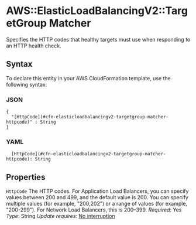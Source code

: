 # AWS::ElasticLoadBalancingV2::TargetGroup Matcher<a name="aws-properties-elasticloadbalancingv2-targetgroup-matcher"></a>

Specifies the HTTP codes that healthy targets must use when responding to an HTTP health check\.

## Syntax<a name="aws-properties-elasticloadbalancingv2-targetgroup-matcher-syntax"></a>

To declare this entity in your AWS CloudFormation template, use the following syntax:

### JSON<a name="aws-properties-elasticloadbalancingv2-targetgroup-matcher-syntax.json"></a>

```
{
  "[HttpCode](#cfn-elasticloadbalancingv2-targetgroup-matcher-httpcode)" : String
}
```

### YAML<a name="aws-properties-elasticloadbalancingv2-targetgroup-matcher-syntax.yaml"></a>

```
  [HttpCode](#cfn-elasticloadbalancingv2-targetgroup-matcher-httpcode): String
```

## Properties<a name="aws-properties-elasticloadbalancingv2-targetgroup-matcher-properties"></a>

`HttpCode`  <a name="cfn-elasticloadbalancingv2-targetgroup-matcher-httpcode"></a>
The HTTP codes\.
For Application Load Balancers, you can specify values between 200 and 499, and the default value is 200\. You can specify multiple values \(for example, "200,202"\) or a range of values \(for example, "200\-299"\)\.
For Network Load Balancers, this is 200–399\.
*Required*: Yes
*Type*: String
*Update requires*: [No interruption](https://docs.aws.amazon.com/AWSCloudFormation/latest/UserGuide/using-cfn-updating-stacks-update-behaviors.html#update-no-interrupt)

